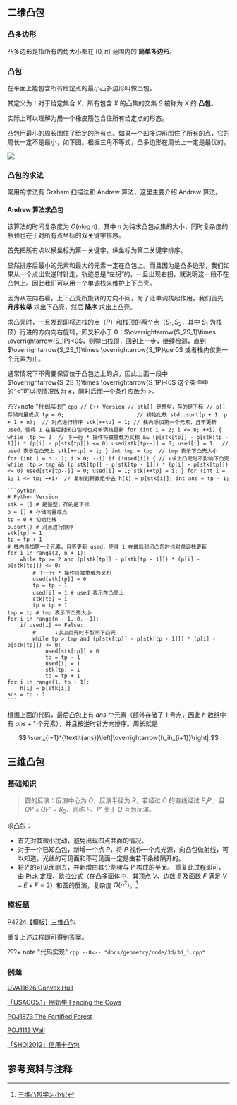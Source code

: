 ## 二维凸包

### 凸多边形

凸多边形是指所有内角大小都在 $[0,\pi]$ 范围内的 **简单多边形**。

### 凸包

在平面上能包含所有给定点的最小凸多边形叫做凸包。

其定义为：对于给定集合 $X$，所有包含 $X$ 的凸集的交集 $S$ 被称为 $X$ 的 **凸包**。

实际上可以理解为用一个橡皮筋包含住所有给定点的形态。

凸包用最小的周长围住了给定的所有点。如果一个凹多边形围住了所有的点，它的周长一定不是最小，如下图。根据三角不等式，凸多边形在周长上一定是最优的。

![](./images/ch.png)

### 凸包的求法

常用的求法有 Graham 扫描法和 Andrew 算法，这里主要介绍 Andrew 算法。

#### Andrew 算法求凸包

该算法的时间复杂度为 $O(n\log n)$，其中 $n$ 为待求凸包点集的大小，同时复杂度的瓶颈也在于对所有点坐标的双关键字排序。

首先把所有点以横坐标为第一关键字，纵坐标为第二关键字排序。

显然排序后最小的元素和最大的元素一定在凸包上。而且因为是凸多边形，我们如果从一个点出发逆时针走，轨迹总是“左拐”的，一旦出现右拐，就说明这一段不在凸包上。因此我们可以用一个单调栈来维护上下凸壳。

因为从左向右看，上下凸壳所旋转的方向不同，为了让单调栈起作用，我们首先 **升序枚举** 求出下凸壳，然后 **降序** 求出上凸壳。

求凸壳时，一旦发现即将进栈的点（$P$）和栈顶的两个点（$S_1,S_2$，其中 $S_1$ 为栈顶）行进的方向向右旋转，即叉积小于 $0$：$\overrightarrow{S_2S_1}\times \overrightarrow{S_1P}<0$，则弹出栈顶，回到上一步，继续检测，直到 $\overrightarrow{S_2S_1}\times \overrightarrow{S_1P}\ge 0$ 或者栈内仅剩一个元素为止。

通常情况下不需要保留位于凸包边上的点，因此上面一段中 $\overrightarrow{S_2S_1}\times \overrightarrow{S_1P}<0$ 这个条件中的“$<$”可以视情况改为 $\le$，同时后面一个条件应改为 $>$。

???+note "代码实现"
    ```cpp
    // C++ Version
    // stk[] 是整型，存的是下标
    // p[] 存储向量或点
    tp = 0;                       // 初始化栈
    std::sort(p + 1, p + 1 + n);  // 对点进行排序
    stk[++tp] = 1;
    // 栈内添加第一个元素，且不更新 used，使得 1 在最后封闭凸包时也对单调栈更新
    for (int i = 2; i <= n; ++i) {
      while (tp >= 2  // 下一行 * 操作符被重载为叉积
             && (p[stk[tp]] - p[stk[tp - 1]]) * (p[i] - p[stk[tp]]) <= 0)
        used[stk[tp--]] = 0;
      used[i] = 1;  // used 表示在凸壳上
      stk[++tp] = i;
    }
    int tmp = tp;  // tmp 表示下凸壳大小
    for (int i = n - 1; i > 0; --i)
      if (!used[i]) {
        // ↓求上凸壳时不影响下凸壳
        while (tp > tmp && (p[stk[tp]] - p[stk[tp - 1]]) * (p[i] - p[stk[tp]]) <= 0)
          used[stk[tp--]] = 0;
        used[i] = 1;
        stk[++tp] = i;
      }
    for (int i = 1; i <= tp; ++i)  // 复制到新数组中去
      h[i] = p[stk[i]];
    int ans = tp - 1;
    ```
    
    ```python
    # Python Version
    stk = [] # 是整型，存的是下标
    p = [] # 存储向量或点
    tp = 0 # 初始化栈
    p.sort() # 对点进行排序
    stk[tp] = 1
    tp = tp + 1
    # 栈内添加第一个元素，且不更新 used，使得 1 在最后封闭凸包时也对单调栈更新
    for i in range(2, n + 1):
        while tp >= 2 and (p[stk[tp]] - p[stk[tp - 1]]) * (p[i] - p[stk[tp]]) <= 0:
            # 下一行 * 操作符被重载为叉积
            used[stk[tp]] = 0
            tp = tp - 1
            used[i] = 1 # used 表示在凸壳上
            stk[tp] = i
            tp = tp + 1
    tmp = tp # tmp 表示下凸壳大小
    for i in range(n - 1, 0, -1):
        if used[i] == False:
            #      ↓求上凸壳时不影响下凸壳
            while tp > tmp and (p[stk[tp]] - p[stk[tp - 1]]) * (p[i] - p[stk[tp]]) <= 0:
                used[stk[tp]] = 0
                tp = tp - 1
                used[i] = 1
                stk[tp] = i
                tp = tp + 1
    for i in range(1, tp + 1):
        h[i] = p[stk[i]]
    ans = tp - 1
    ```

根据上面的代码，最后凸包上有 $\textit{ans}$ 个元素（额外存储了 $1$ 号点，因此 $h$ 数组中有 $\textit{ans}+1$ 个元素），并且按逆时针方向排序。周长就是

$$
\sum_{i=1}^{\textit{ans}}\left|\overrightarrow{h_ih_{i+1}}\right|
$$

## 三维凸包

### 基础知识

> 圆的反演：反演中心为 $O$，反演半径为 $R$，若经过 $O$ 的直线经过 $P$,$P′$，且 $OP\times OP′=R_2$，则称 $P$、$P′$ 关于 $O$ 互为反演。

求凸包：

- 首先对其微小扰动，避免出现四点共面的情况。
- 对于一个已知凸包，新增一个点 $P$，将 $P$ 视作一个点光源，向凸包做射线，可以知道，光线的可见面和不可见面一定是由若干条棱隔开的。
-   将光的可见面删去，并新增由其分割棱与 P 构成的平面。
    重复此过程即可，由 [Pick 定理](./pick.md)、欧拉公式（在凸多面体中，其顶点 $V$、边数 $E$ 及面数 $F$ 满足 $V−E+F=2$）和圆的反演，复杂度 $O(n^2)$。[^3d-v]

### 模板题

[P4724【模板】三维凸包](https://www.luogu.com.cn/problem/P4724)

重复上述过程即可得到答案。

???+ note "代码实现"
    ```cpp
    --8<-- "docs/geometry/code/3d/3d_1.cpp"
    ```

### 例题

[UVA11626 Convex Hull](https://uva.onlinejudge.org/index.php?option=com_onlinejudge&Itemid=8&category=78&page=show_problem&problem=2673)

[「USACO5.1」圈奶牛 Fencing the Cows](https://www.luogu.com.cn/problem/P2742)

[POJ1873 The Fortified Forest](http://poj.org/problem?id=1873)

[POJ1113 Wall](http://poj.org/problem?id=1113)

[「SHOI2012」信用卡凸包](https://www.luogu.com.cn/problem/P3829)

## 参考资料与注释

[^3d-v]: [三维凸包学习小记](https://www.cnblogs.com/xzyxzy/p/10225804.html)
